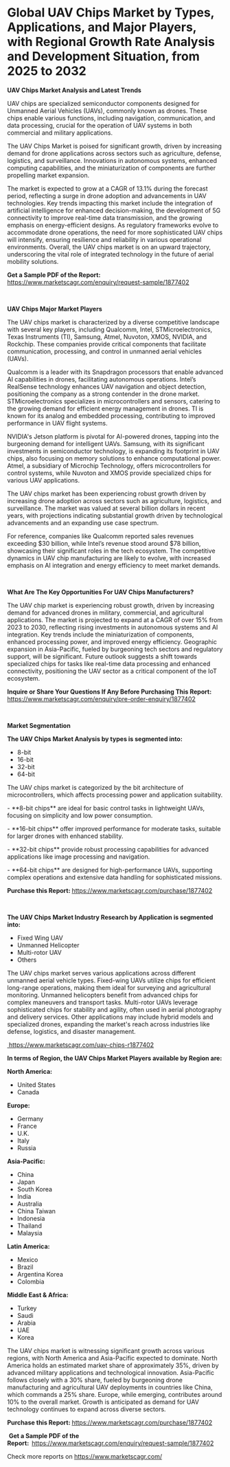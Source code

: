 <p><h1>Global UAV Chips Market by Types, Applications, and Major Players, with Regional Growth Rate Analysis and Development Situation, from 2025 to 2032</h1></p><p><strong>UAV Chips Market Analysis and Latest Trends</strong></p>
<p><p>UAV chips are specialized semiconductor components designed for Unmanned Aerial Vehicles (UAVs), commonly known as drones. These chips enable various functions, including navigation, communication, and data processing, crucial for the operation of UAV systems in both commercial and military applications. </p><p>The UAV Chips Market is poised for significant growth, driven by increasing demand for drone applications across sectors such as agriculture, defense, logistics, and surveillance. Innovations in autonomous systems, enhanced computing capabilities, and the miniaturization of components are further propelling market expansion. </p><p>The market is expected to grow at a CAGR of 13.1% during the forecast period, reflecting a surge in drone adoption and advancements in UAV technologies. Key trends impacting this market include the integration of artificial intelligence for enhanced decision-making, the development of 5G connectivity to improve real-time data transmission, and the growing emphasis on energy-efficient designs. As regulatory frameworks evolve to accommodate drone operations, the need for more sophisticated UAV chips will intensify, ensuring resilience and reliability in various operational environments. Overall, the UAV chips market is on an upward trajectory, underscoring the vital role of integrated technology in the future of aerial mobility solutions.</p></p>
<p><strong>Get a Sample PDF of the Report:&nbsp;</strong> <a href="https://www.marketscagr.com/enquiry/request-sample/1877402?utm_campaign=2483&utm_medium=2&utm_source=Github&utm_content=ia&utm_term=07042025&utm_id=uav-chips">https://www.marketscagr.com/enquiry/request-sample/1877402</a></p>
<p>&nbsp;</p>
<p><strong>UAV Chips Major Market Players</strong></p>
<p><p>The UAV chips market is characterized by a diverse competitive landscape with several key players, including Qualcomm, Intel, STMicroelectronics, Texas Instruments (TI), Samsung, Atmel, Nuvoton, XMOS, NVIDIA, and Rockchip. These companies provide critical components that facilitate communication, processing, and control in unmanned aerial vehicles (UAVs).</p><p>Qualcomm is a leader with its Snapdragon processors that enable advanced AI capabilities in drones, facilitating autonomous operations. Intel’s RealSense technology enhances UAV navigation and object detection, positioning the company as a strong contender in the drone market. STMicroelectronics specializes in microcontrollers and sensors, catering to the growing demand for efficient energy management in drones. TI is known for its analog and embedded processing, contributing to improved performance in UAV flight systems.</p><p>NVIDIA's Jetson platform is pivotal for AI-powered drones, tapping into the burgeoning demand for intelligent UAVs. Samsung, with its significant investments in semiconductor technology, is expanding its footprint in UAV chips, also focusing on memory solutions to enhance computational power. Atmel, a subsidiary of Microchip Technology, offers microcontrollers for control systems, while Nuvoton and XMOS provide specialized chips for various UAV applications.</p><p>The UAV chips market has been experiencing robust growth driven by increasing drone adoption across sectors such as agriculture, logistics, and surveillance. The market was valued at several billion dollars in recent years, with projections indicating substantial growth driven by technological advancements and an expanding use case spectrum.</p><p>For reference, companies like Qualcomm reported sales revenues exceeding $30 billion, while Intel’s revenue stood around $78 billion, showcasing their significant roles in the tech ecosystem. The competitive dynamics in UAV chip manufacturing are likely to evolve, with increased emphasis on AI integration and energy efficiency to meet market demands.</p></p>
<p>&nbsp;</p>
<p><strong>What Are The Key Opportunities For UAV Chips Manufacturers?</strong></p>
<p><p>The UAV chip market is experiencing robust growth, driven by increasing demand for advanced drones in military, commercial, and agricultural applications. The market is projected to expand at a CAGR of over 15% from 2023 to 2030, reflecting rising investments in autonomous systems and AI integration. Key trends include the miniaturization of components, enhanced processing power, and improved energy efficiency. Geographic expansion in Asia-Pacific, fueled by burgeoning tech sectors and regulatory support, will be significant. Future outlook suggests a shift towards specialized chips for tasks like real-time data processing and enhanced connectivity, positioning the UAV sector as a critical component of the IoT ecosystem.</p></p>
<p><strong>Inquire or Share Your Questions If Any Before Purchasing This Report:</strong> <a href="https://www.marketscagr.com/enquiry/pre-order-enquiry/1877402?utm_campaign=2483&utm_medium=2&utm_source=Github&utm_content=ia&utm_term=07042025&utm_id=uav-chips">https://www.marketscagr.com/enquiry/pre-order-enquiry/1877402</a></p>
<p>&nbsp;</p>
<p><strong>Market Segmentation</strong></p>
<p><strong>The UAV Chips Market Analysis by types is segmented into:</strong></p>
<p><ul><li>8-bit</li><li>16-bit</li><li>32-bit</li><li>64-bit</li></ul></p>
<p><p>The UAV chips market is categorized by the bit architecture of microcontrollers, which affects processing power and application suitability. </p><p>- **8-bit chips** are ideal for basic control tasks in lightweight UAVs, focusing on simplicity and low power consumption.</p><p>  </p><p>- **16-bit chips** offer improved performance for moderate tasks, suitable for larger drones with enhanced stability.</p><p>  </p><p>- **32-bit chips** provide robust processing capabilities for advanced applications like image processing and navigation.</p><p>- **64-bit chips** are designed for high-performance UAVs, supporting complex operations and extensive data handling for sophisticated missions.</p></p>
<p><strong>Purchase this Report:&nbsp;</strong><a href="https://www.marketscagr.com/purchase/1877402?utm_campaign=2483&utm_medium=2&utm_source=Github&utm_content=ia&utm_term=07042025&utm_id=uav-chips">https://www.marketscagr.com/purchase/1877402</a></p>
<p>&nbsp;</p>
<p><strong>The UAV Chips Market Industry Research by Application is segmented into:</strong></p>
<p><ul><li>Fixed Wing UAV</li><li>Unmanned Helicopter</li><li>Multi-rotor UAV</li><li>Others</li></ul></p>
<p><p>The UAV chips market serves various applications across different unmanned aerial vehicle types. Fixed-wing UAVs utilize chips for efficient long-range operations, making them ideal for surveying and agricultural monitoring. Unmanned helicopters benefit from advanced chips for complex maneuvers and transport tasks. Multi-rotor UAVs leverage sophisticated chips for stability and agility, often used in aerial photography and delivery services. Other applications may include hybrid models and specialized drones, expanding the market's reach across industries like defense, logistics, and disaster management.</p></p>
<p><a href="https://www.marketscagr.com/uav-chips-r1877402?utm_campaign=2483&utm_medium=2&utm_source=Github&utm_content=ia&utm_term=07042025&utm_id=uav-chips">&nbsp;https://www.marketscagr.com/uav-chips-r1877402</a></p>
<p><strong>In terms of Region, the UAV Chips Market Players available by Region are:</strong></p>
<p>
    <p> <strong> North America: </strong>
        <ul>
            <li>United States</li>
            <li>Canada</li>
        </ul>
        </p> 
    <p> <strong> Europe: </strong>
        <ul>
            <li>Germany</li>
            <li>France</li>
            <li>U.K.</li>
            <li>Italy</li>
            <li>Russia</li>
        </ul>
        </p> 
    <p> <strong> Asia-Pacific: </strong>
        <ul>
            <li>China</li>
            <li>Japan</li>
            <li>South Korea</li>
            <li>India</li>
            <li>Australia</li>
            <li>China Taiwan</li>
            <li>Indonesia</li>
            <li>Thailand</li>
            <li>Malaysia</li>
        </ul>
        </p> 
    <p> <strong> Latin America: </strong>
        <ul>
            <li>Mexico</li>
            <li>Brazil</li>
            <li>Argentina Korea</li>
            <li>Colombia</li>
        </ul>
        </p> 
    <p> <strong> Middle East & Africa: </strong>
        <ul>
            <li>Turkey</li>
            <li>Saudi</li>
            <li>Arabia</li>
            <li>UAE</li>
            <li>Korea</li>
        </ul>
    </p>
    </p>
<p><p>The UAV chips market is witnessing significant growth across various regions, with North America and Asia-Pacific expected to dominate. North America holds an estimated market share of approximately 35%, driven by advanced military applications and technological innovation. Asia-Pacific follows closely with a 30% share, fueled by burgeoning drone manufacturing and agricultural UAV deployments in countries like China, which commands a 25% share. Europe, while emerging, contributes around 10% to the overall market. Growth is anticipated as demand for UAV technology continues to expand across diverse sectors.</p></p>
<p><strong>Purchase this Report: </strong><a href="https://www.marketscagr.com/purchase/1877402?utm_campaign=2483&utm_medium=2&utm_source=Github&utm_content=ia&utm_term=07042025&utm_id=uav-chips">https://www.marketscagr.com/purchase/1877402</a></p>
<p>&nbsp;<strong>Get a Sample PDF of the Report:&nbsp;&nbsp;</strong><a href="https://www.marketscagr.com/enquiry/request-sample/1877402?utm_campaign=2483&utm_medium=2&utm_source=Github&utm_content=ia&utm_term=07042025&utm_id=uav-chips">https://www.marketscagr.com/enquiry/request-sample/1877402</a></p>
<p><strong></strong></p>
<p>Check more reports on <a href="https://www.marketscagr.com/?utm_campaign=2483&utm_medium=2&utm_source=Github&utm_content=ia&utm_term=07042025&utm_id=uav-chips">https://www.marketscagr.com/</a></p>
